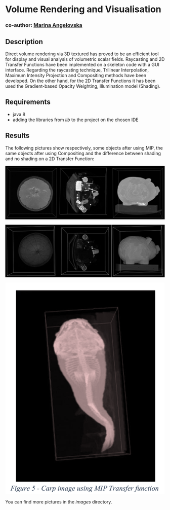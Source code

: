 # Volume Rendering and Visualisation
### co-author: [Marina Angelovska](https://github.com/marinaangelovska)

## Description
Direct volume rendering via 3D textured has proved to be an efficient tool for display and visual analysis of volumetric scalar fields.  Raycasting and 2D Transfer Functions have been implemented on a skeleton code with a GUI interface. Regarding the raycasting technique, Trilinear Interpolation, Maximum Intensity Projection and Compositing methods have been developed. On the other hand, for the 2D Transfer Functions it has been used the Gradient-based Opacity Weighting, Illumination model (Shading).  

## Requirements
* java 8
* adding the libraries from _lib_ to the project on the chosen IDE

## Results
The following pictures show respectively, some objects after using MIP, the same objects after using Compositing and the difference between shading and no shading on a 2D Transfer Function:

![MIP](https://github.com/dadadima94/volume-rendering/blob/master/images/01.png)

![Compositing](https://github.com/dadadima94/volume-rendering/blob/master/images/01-2.png)

![Shading vs no shading](https://github.com/dadadima94/volume-rendering/blob/master/images/03.png)

You can find more pictures in the _images_ directory.